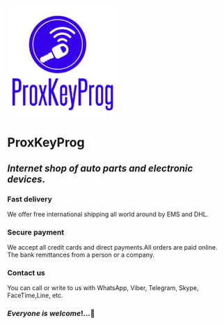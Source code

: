 ![website logo](logo.png)

# ProxKeyProg

## _Internet shop of auto parts and electronic devices_.

### Fast delivery

We offer free international shipping all world around by EMS and DHL.

### Secure payment

We accept all credit cards and direct payments.All orders are paid online. The bank remittances from a person or a company.

### Contact us

You can call or write to us with WhatsApp, Viber, Telegram, Skype, FaceTime,Line, etc.

### _Everyone is welcome_!...🚗
